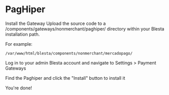 # PagHiper
Install the Gateway
Upload the source code to a /components/gateways/nonmerchant/paghiper/ directory within your Blesta installation path.

For example:

```
/var/www/html/blesta/components/nonmerchant/mercadopago/
```
Log in to your admin Blesta account and navigate to
Settings > Payment Gateways

Find the Paghiper and click the "Install" button to install it

You're done!
